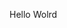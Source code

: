 Hello Wolrd








































































































































































































































































































































































































































































































































































































































































































































































































































































































































































































































































































































































































































































































































































































































































































































































































































































































































































































































































































































































































































































































































































































































































































































































































































































































































































































































































































































































































































































































































































































































































































































































































































































































































































































































































































































































































































































































































































































































































































































































































































































































































































































































































































































































































































































































































































































































































































































































































































































































































































































































































































































































































































































































































